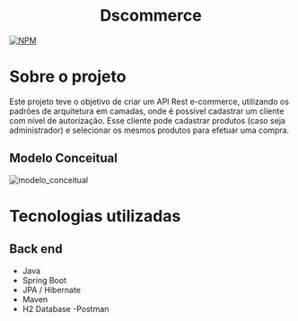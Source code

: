 
<h1 align="center"> Dscommerce </h1>

[![NPM](https://img.shields.io/npm/l/react)](https://github.com/maririb749/dscommerce1/blob/main/LICENCE) 

# Sobre o projeto



Este projeto teve o objetivo de criar um API Rest e-commerce, utilizando os padrões de arquitetura em camadas, onde é possível cadastrar um cliente com nível de autorização. Esse cliente pode cadastrar produtos (caso seja administrador) e selecionar os mesmos produtos  para efetuar uma compra.

## Modelo Conceitual


![modelo_conceitual](https://user-images.githubusercontent.com/85500087/217897606-7284ce34-0fee-426e-8eea-cb8bce7a2cd5.png)

# Tecnologias utilizadas
## Back end
- Java
- Spring Boot
- JPA / Hibernate
- Maven
- H2 Database
-Postman

